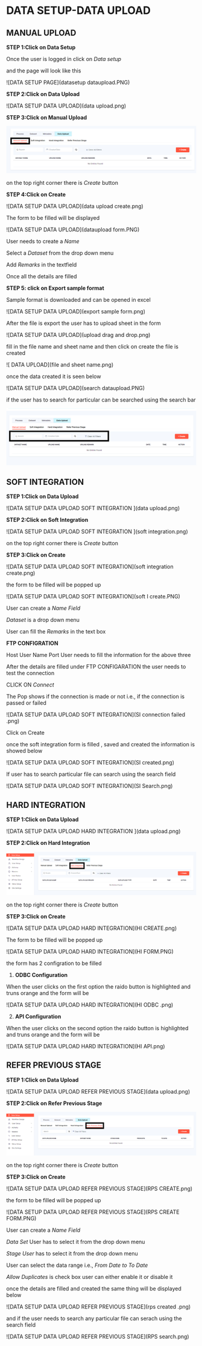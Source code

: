 
# **DATA SETUP-DATA UPLOAD**

## **MANUAL UPLOAD**

**STEP 1:Click on Data Setup**

Once the user is logged in click on *Data setup* 

and the page will look like this

![DATA SETUP PAGE](datasetup dataupload.PNG)

**STEP 2:Click on Data Upload**

![DATA SETUP DATA UPLOAD](data upload.png)

**STEP 3:Click on Manual Upload**

![DATA SETUP DATA UPLOAD](manualupload.PNG)

on the top right corner there is *Create* button

**STEP 4:Click on Create**

![DATA SETUP DATA UPLOAD](data upload create.png)

The form to be filled will be displayed 

![DATA SETUP DATA UPLOAD](dataupload form.PNG)

User needs to create a *Name* 

Select a  *Dataset*  from the drop down menu

Add *Remarks* in the textfield 

Once all the details are filled 

**STEP 5: click on Export sample format**

Sample format is downloaded and can be opened in excel 

![DATA SETUP DATA UPLOAD](export sample form.png)

After the file is export the user has to upload sheet in the form

![DATA SETUP DATA UPLOAD](upload drag and drop.png)

fill in the file name and sheet name and then click on create the file is created 

![ DATA UPLOAD](file and sheet name.png)

once the data created it is seen below 

![DATA SETUP DATA UPLOAD](search dataupload.PNG)

if the user has to search for particular can be searched using the search bar

![DATA SETUP DATA UPLOAD](search1.png)

## **SOFT INTEGRATION**

**STEP 1:Click on Data Upload**

![DATA SETUP DATA UPLOAD SOFT INTEGRATION ](data upload.png)

**STEP 2:Click on Soft Integration**

![DATA SETUP DATA UPLOAD SOFT INTEGRATION ](soft integration.png)

on the top right corner there is *Create* button

**STEP 3:Click on Create**

![DATA SETUP DATA UPLOAD SOFT INTEGRATION](soft integration create.png)

the form to be filled will be popped up 

![DATA SETUP DATA UPLOAD SOFT INTEGRATION](soft I create.PNG)

User can create a *Name Field*

*Dataset* is a drop down menu 

User can fill the *Remarks* in the text box

**FTP CONFIGRATION**

Host
User Name
Port 
User needs to fill the information for the above three 

After the details are filled under FTP CONFIGARATION the user needs to test the connection 

CLICK ON *Connect*

The Pop shows if the connection is made or not i.e., if the connection is passed or failed 

![DATA SETUP DATA UPLOAD SOFT INTEGRATION](SI connection failed .png)

Click on Create

once the soft integration form is filled , saved and created the information is showed below

![DATA SETUP DATA UPLOAD SOFT INTEGRATION](SI created.png)

If user has to search particular file can search using the search field 

![DATA SETUP DATA UPLOAD SOFT INTEGRATION](SI Search.png)

## **HARD INTEGRATION**

**STEP 1:Click on Data Upload**

![DATA SETUP DATA UPLOAD HARD INTEGRATION ](data upload.png)

**STEP 2:Click on Hard Integration**

![DATA SETUP DATA UPLOAD HARD INTEGRATION ](HI.png)

on the top right corner there is *Create* button

**STEP 3:Click on Create**

![DATA SETUP DATA UPLOAD HARD INTEGRATION](HI CREATE.png)

The form to be filled will be popped up 

![DATA SETUP DATA UPLOAD HARD INTEGRATION](HI FORM.PNG)

the form has 2 configration to be filled 

1. **ODBC Configuration**

When the user clicks on the first option the raido button is highlighted and truns orange 
and the form will be 

![DATA SETUP DATA UPLOAD HARD INTEGRATION](HI ODBC .png)

2. **API Configuration**

When the user clicks on the second option the raido button is highlighted and truns orange 
and the form will be 

![DATA SETUP DATA UPLOAD HARD INTEGRATION](HI API.png)

## **REFER PREVIOUS STAGE**

**STEP 1:Click on Data Upload**

![DATA SETUP DATA UPLOAD REFER PREVIOUS STAGE](data upload.png)

**STEP 2:Click on Refer Previous Stage**

![DATA SETUP DATA UPLOAD REFER PREVIOUS STAGE](RPS.png)

on the top right corner there is *Create* button

**STEP 3:Click on Create**

![DATA SETUP DATA UPLOAD REFER PREVIOUS STAGE](RPS CREATE.png)

the form to be filled will be popped up 

![DATA SETUP DATA UPLOAD REFER PREVIOUS STAGE](RPS CREATE FORM.PNG)

User can create a *Name Field*

*Data Set* User has to select it from the drop down menu 
 
*Stage User* has to select it from the drop down menu

User can select the data range i.e., *From Date to To Date* 

*Allow Duplicates* is check box user can either enable it or disable it 

once the details are filled and created the same thing will be displayed below 

![DATA SETUP DATA UPLOAD REFER PREVIOUS STAGE](rps created .png)

and if the user needs to search any particular file can serach using the search field 

![DATA SETUP DATA UPLOAD REFER PREVIOUS STAGE](RPS search.png)